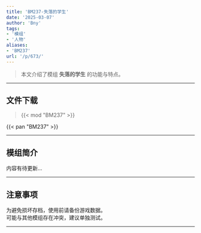 ```yaml
---
title: 'BM237-失落的学生'
date: '2025-03-07'
author: 'Bny'
tags:
- '模组'
- '人物'
aliases:
- 'BM237'
url: '/p/673/'
---
```


> 本文介绍了模组 **失落的学生** 的功能与特点。

---

## 文件下载  

> {{< mod "BM237" >}}  

{{< pan "BM237" >}}  

---

## 模组简介

>  
内容有待更新...  

---

## 注意事项

>  
为避免损坏存档，使用前请备份游戏数据。  
可能与其他模组存在冲突，建议单独测试。  

---

